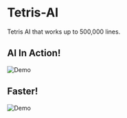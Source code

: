 # Tetris-AI
Tetris AI that works up to 500,000 lines.

## AI In Action!
![Demo](https://user-images.githubusercontent.com/16503485/50661237-77130600-0f70-11e9-9517-c3ed3419e6dd.gif)

## Faster!
![Demo](https://user-images.githubusercontent.com/16503485/50662296-d888a400-0f73-11e9-8d57-5fa99eeb4402.gif)

